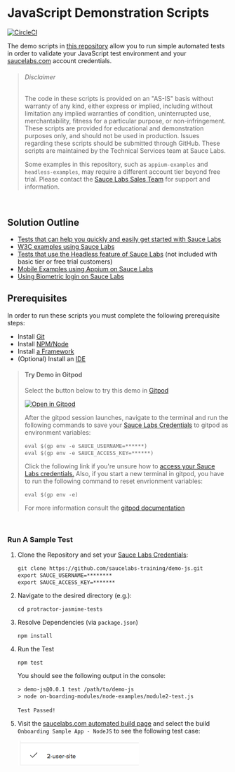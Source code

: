 # JavaScript Demonstration Scripts

[![CircleCI](https://circleci.com/gh/saucelabs-training/demo-js.svg?style=svg)](https://circleci.com/gh/saucelabs-training/demo-js)

The demo scripts in [this repository](https://github.com/saucelabs-training/demo-js) allow you to run simple automated tests in order to validate your JavaScript test environment and your [saucelabs.com](https://app.saucelabs.com/login) account credentials.
> ###### Disclaimer
>
> The code in these scripts is provided on an "AS-IS" basis without warranty of any kind, either express or implied, including without limitation any implied warranties of condition, uninterrupted use, merchantability, fitness for a particular purpose, or non-infringement. These scripts are provided for educational and demonstration purposes only, and should not be used in production. Issues regarding these scripts should be submitted through GitHub. These scripts are maintained by the Technical Services team at Sauce Labs.
>
>Some examples in this repository, such as `appium-examples` and `headless-examples`, may require a different account tier beyond free trial. Please contact the [Sauce Labs Sales Team](https://saucelabs.com/contact) for support and information.

<br />

## Solution Outline
* [Tests that can help you quickly and easily get started with Sauce Labs](https://github.com/saucelabs-training/demo-js/blob/master/on-boarding-modules)
* [W3C examples using Sauce Labs](https://github.com/saucelabs-training/demo-js/tree/master/w3c-example)
* [Tests that use the Headless feature of Sauce Labs](https://github.com/saucelabs-training/demo-js/blob/master/headless-examples) (not included with basic tier or free trial customers)
* [Mobile Examples using Appium on Sauce Labs](https://github.com/saucelabs-training/demo-js/blob/master/appium-examples)
* [Using Biometric login on Sauce Labs](./biometric-login)

## Prerequisites

In order to run these scripts you must complete the following prerequisite steps:

* Install [Git](~/prerequisites.md#install-git)
* Install [NPM/Node](~/prerequisites.md#install-npm-and-nodejs)
* Install [a Framework](~/prerequisites.md#install-a-test-framework)
* (Optional) Install an [IDE](~/prerequisites.md#install-an-ide)

>   #### Try Demo in Gitpod
>   Select the button below to try this demo in [Gitpod](https://www.gitpod.io/)
>
>  [![Open in Gitpod](https://github.com/saucelabs-training/demo-js/blob/master/open-in-gitpod.png)](https://gitpod.io/#https://github.com/saucelabs-training/demo-js)
>
>   After the gitpod session launches, navigate to the terminal and run the following commands to save your [Sauce Labs Credentials](https://app.saucelabs.com/user-settings) to gitpod as environment variables:
>   ```
>   eval $(gp env -e SAUCE_USERNAME=******)
>   eval $(gp env -e SAUCE_ACCESS_KEY=******)
>   ```
>   Click the following link if you're unsure how to [access your Sauce Labs credentials.](https://wiki.saucelabs.com/display/DOCS/Best+Practice%3A+Use+Environment+Variables+for+Authentication+Credentials)
>   Also, if you start a new terminal in gitpod, you have to run the following command to reset envrionment variables:
>   ```
>   eval $(gp env -e)
>   ```
>  
>   For more information consult the [gitpod documentation](https://www.gitpod.io/docs/47_environment_variables/)


<br />

### Run A Sample Test


1. Clone the Repository and set your [Sauce Labs Credentials](https://app.saucelabs.com/user-settings):

    ```
    git clone https://github.com/saucelabs-training/demo-js.git
    export SAUCE_USERNAME=********
    export SAUCE_ACCESS_KEY=*******
    ```
   
2. Navigate to the desired directory (e.g.):
    ```
    cd protractor-jasmine-tests
    ```
3. Resolve Dependencies (via `package.json`)
    
    ```
    npm install
    ```
4. Run the Test
    
    ```
    npm test
    ```
    You should see the following output in the console:
    ```
    > demo-js@0.0.1 test /path/to/demo-js
    > node on-boarding-modules/node-examples/module2-test.js
    
    Test Passed!

    ```
5. Visit the [saucelabs.com automated build page](https://app.saucelabs.com/dashboard/builds) and select the build `Onboarding Sample App - NodeJS` to see the following test case:
    
    ![2-user-site](2-user-site.png)
    
<br />
